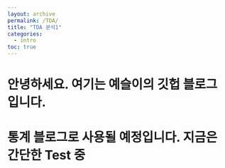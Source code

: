 ```yaml
---
layout: archive
permalink: /TDA/
title: "TDA 분석1"
categories: 
  - intro
toc: true
---
```



# 안녕하세요. 여기는 예슬이의 깃헙 블로그 입니다. 
# 통계 블로그로 사용될 예정입니다. 지금은 간단한 Test 중 
